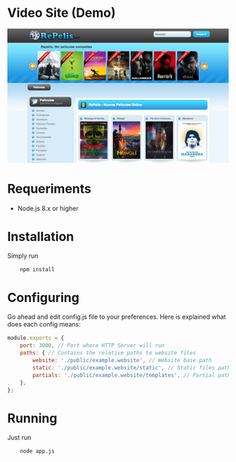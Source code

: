 # Video Site (Demo)
![Preview1](public/REPELIS.png)

# Requeriments

- Node.js 8.x or higher


# Installation
Simply run
```
    npm install
```

# Configuring
Go ahead and edit config.js file to your preferences. Here is explained what does each config means:

``` js
module.exports = {
    port: 3000, // Port where HTTP Server will run
    paths: { // Contains the relative paths to website files
        website: './public/example.website', // Website base path
        static: './public/example.website/static', // Static files path
        partials: './public/example.website/templates', // Partial paths
    },
};
```

# Running
Just run
```
    node app.js
```

